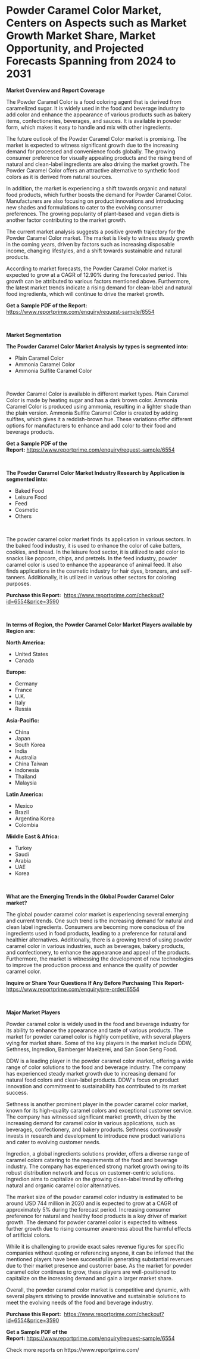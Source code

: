 <p><h1>Powder Caramel Color Market, Centers on Aspects such as Market Growth Market Share, Market Opportunity, and Projected Forecasts Spanning from 2024 to 2031</h1></p><p><strong>Market Overview and Report Coverage</strong></p>
<p><p>The Powder Caramel Color is a food coloring agent that is derived from caramelized sugar. It is widely used in the food and beverage industry to add color and enhance the appearance of various products such as bakery items, confectioneries, beverages, and sauces. It is available in powder form, which makes it easy to handle and mix with other ingredients.</p><p>The future outlook of the Powder Caramel Color market is promising. The market is expected to witness significant growth due to the increasing demand for processed and convenience foods globally. The growing consumer preference for visually appealing products and the rising trend of natural and clean-label ingredients are also driving the market growth. The Powder Caramel Color offers an attractive alternative to synthetic food colors as it is derived from natural sources.</p><p>In addition, the market is experiencing a shift towards organic and natural food products, which further boosts the demand for Powder Caramel Color. Manufacturers are also focusing on product innovations and introducing new shades and formulations to cater to the evolving consumer preferences. The growing popularity of plant-based and vegan diets is another factor contributing to the market growth.</p><p>The current market analysis suggests a positive growth trajectory for the Powder Caramel Color market. The market is likely to witness steady growth in the coming years, driven by factors such as increasing disposable income, changing lifestyles, and a shift towards sustainable and natural products.</p><p>According to market forecasts, the Powder Caramel Color market is expected to grow at a CAGR of 12.90% during the forecasted period. This growth can be attributed to various factors mentioned above. Furthermore, the latest market trends indicate a rising demand for clean-label and natural food ingredients, which will continue to drive the market growth.</p></p>
<p><strong>Get a Sample PDF of the Report:</strong> <a href="https://www.reportprime.com/enquiry/request-sample/6554">https://www.reportprime.com/enquiry/request-sample/6554</a></p>
<p>&nbsp;</p>
<p><strong>Market Segmentation</strong></p>
<p><strong>The Powder Caramel Color Market Analysis by types is segmented into:</strong></p>
<p><ul><li>Plain Caramel Color</li><li>Ammonia Caramel Color</li><li>Ammonia Sulfite Caramel Color</li></ul></p>
<p>&nbsp;</p>
<p><p>Powder Caramel Color is available in different market types. Plain Caramel Color is made by heating sugar and has a dark brown color. Ammonia Caramel Color is produced using ammonia, resulting in a lighter shade than the plain version. Ammonia Sulfite Caramel Color is created by adding sulfites, which gives it a reddish-brown hue. These variations offer different options for manufacturers to enhance and add color to their food and beverage products.</p></p>
<p><strong>Get a Sample PDF of the Report:</strong>&nbsp;<a href="https://www.reportprime.com/enquiry/request-sample/6554">https://www.reportprime.com/enquiry/request-sample/6554</a></p>
<p>&nbsp;</p>
<p><strong>The Powder Caramel Color Market Industry Research by Application is segmented into:</strong></p>
<p><ul><li>Baked Food</li><li>Leisure Food</li><li>Feed</li><li>Cosmetic</li><li>Others</li></ul></p>
<p>&nbsp;</p>
<p><p>The powder caramel color market finds its application in various sectors. In the baked food industry, it is used to enhance the color of cake batters, cookies, and bread. In the leisure food sector, it is utilized to add color to snacks like popcorn, chips, and pretzels. In the feed industry, powder caramel color is used to enhance the appearance of animal feed. It also finds applications in the cosmetic industry for hair dyes, bronzers, and self-tanners. Additionally, it is utilized in various other sectors for coloring purposes.</p></p>
<p><strong>Purchase this Report:</strong>&nbsp; <a href="https://www.reportprime.com/checkout?id=6554&price=3590">https://www.reportprime.com/checkout?id=6554&price=3590</a></p>
<p>&nbsp;</p>
<p><strong>In terms of Region, the Powder Caramel Color Market Players available by Region are:</strong></p>
<p>
    <p> <strong> North America: </strong>
        <ul>
            <li>United States</li>
            <li>Canada</li>
        </ul>
        </p> 
    <p> <strong> Europe: </strong>
        <ul>
            <li>Germany</li>
            <li>France</li>
            <li>U.K.</li>
            <li>Italy</li>
            <li>Russia</li>
        </ul>
        </p> 
    <p> <strong> Asia-Pacific: </strong>
        <ul>
            <li>China</li>
            <li>Japan</li>
            <li>South Korea</li>
            <li>India</li>
            <li>Australia</li>
            <li>China Taiwan</li>
            <li>Indonesia</li>
            <li>Thailand</li>
            <li>Malaysia</li>
        </ul>
        </p> 
    <p> <strong> Latin America: </strong>
        <ul>
            <li>Mexico</li>
            <li>Brazil</li>
            <li>Argentina Korea</li>
            <li>Colombia</li>
        </ul>
        </p> 
    <p> <strong> Middle East & Africa: </strong>
        <ul>
            <li>Turkey</li>
            <li>Saudi</li>
            <li>Arabia</li>
            <li>UAE</li>
            <li>Korea</li>
        </ul>
    </p>
    </p>
<p>&nbsp;</p>
<p><strong>What are the Emerging Trends in the Global Powder Caramel Color market?</strong></p>
<p><p>The global powder caramel color market is experiencing several emerging and current trends. One such trend is the increasing demand for natural and clean label ingredients. Consumers are becoming more conscious of the ingredients used in food products, leading to a preference for natural and healthier alternatives. Additionally, there is a growing trend of using powder caramel color in various industries, such as beverages, bakery products, and confectionery, to enhance the appearance and appeal of the products. Furthermore, the market is witnessing the development of new technologies to improve the production process and enhance the quality of powder caramel color.</p></p>
<p><strong>Inquire or Share Your Questions If Any Before Purchasing This Report</strong>- <a href="https://www.reportprime.com/enquiry/pre-order/6554">https://www.reportprime.com/enquiry/pre-order/6554</a></p>
<p>&nbsp;</p>
<p><strong>Major Market Players</strong></p>
<p><p>Powder caramel color is widely used in the food and beverage industry for its ability to enhance the appearance and taste of various products. The market for powder caramel color is highly competitive, with several players vying for market share. Some of the key players in the market include DDW, Sethness, Ingredion, Bamberger Maelzerei, and San Soon Seng Food.</p><p>DDW is a leading player in the powder caramel color market, offering a wide range of color solutions to the food and beverage industry. The company has experienced steady market growth due to increasing demand for natural food colors and clean-label products. DDW's focus on product innovation and commitment to sustainability has contributed to its market success. </p><p>Sethness is another prominent player in the powder caramel color market, known for its high-quality caramel colors and exceptional customer service. The company has witnessed significant market growth, driven by the increasing demand for caramel color in various applications, such as beverages, confectionery, and bakery products. Sethness continuously invests in research and development to introduce new product variations and cater to evolving customer needs.</p><p>Ingredion, a global ingredients solutions provider, offers a diverse range of caramel colors catering to the requirements of the food and beverage industry. The company has experienced strong market growth owing to its robust distribution network and focus on customer-centric solutions. Ingredion aims to capitalize on the growing clean-label trend by offering natural and organic caramel color alternatives.</p><p>The market size of the powder caramel color industry is estimated to be around USD 744 million in 2020 and is expected to grow at a CAGR of approximately 5% during the forecast period. Increasing consumer preference for natural and healthy food products is a key driver of market growth. The demand for powder caramel color is expected to witness further growth due to rising consumer awareness about the harmful effects of artificial colors.</p><p>While it is challenging to provide exact sales revenue figures for specific companies without quoting or referencing anyone, it can be inferred that the mentioned players have been successful in generating substantial revenues due to their market presence and customer base. As the market for powder caramel color continues to grow, these players are well-positioned to capitalize on the increasing demand and gain a larger market share.</p><p>Overall, the powder caramel color market is competitive and dynamic, with several players striving to provide innovative and sustainable solutions to meet the evolving needs of the food and beverage industry.</p></p>
<p><strong>Purchase this Report:</strong>&nbsp;&nbsp;<a href="https://www.reportprime.com/checkout?id=6554&price=3590">https://www.reportprime.com/checkout?id=6554&price=3590</a></p>
<p></p>
<p><strong>Get a Sample PDF of the Report:</strong>&nbsp;<a href="https://www.reportprime.com/enquiry/request-sample/6554">https://www.reportprime.com/enquiry/request-sample/6554</a></p>
<p>Check more reports on https://www.reportprime.com/</p>